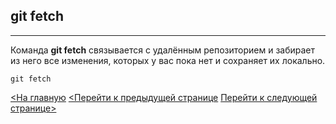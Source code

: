 ## git fetch

---
Команда **git fetch** связывается с удалённым репозиторием и забирает из него все изменения, которых у вас пока нет и сохраняет их локально.

```bash=
git fetch
```

[<На главную](./readme.md)
[<Перейти к предыдущей странице](./status.md)
[Перейти к следующей странице>](./merge.md)